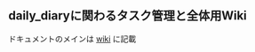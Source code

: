 daily_diaryに関わるタスク管理と全体用Wiki
---

ドキュメントのメインは [wiki](https://github.com/mizuhiki-team/daily_diary_planning/wiki) に記載


